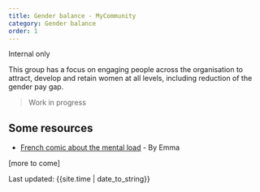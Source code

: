 ```yaml
---
title: Gender balance - MyCommunity
category: Gender balance
order: 1
---
```


<span class="tag">Internal only</span>

This group has a focus on engaging people across the organisation to attract, develop and retain women at all levels, including reduction of the gender pay gap.

<blockquote class="red">
  <p>Work in progress</p>
</blockquote>

## Some resources
- [French comic about the mental load](https://english.emmaclit.com/2017/05/20/you-shouldve-asked/) - By Emma

[more to come]

<div>Last updated: {{site.time | date_to_string}}</div>

